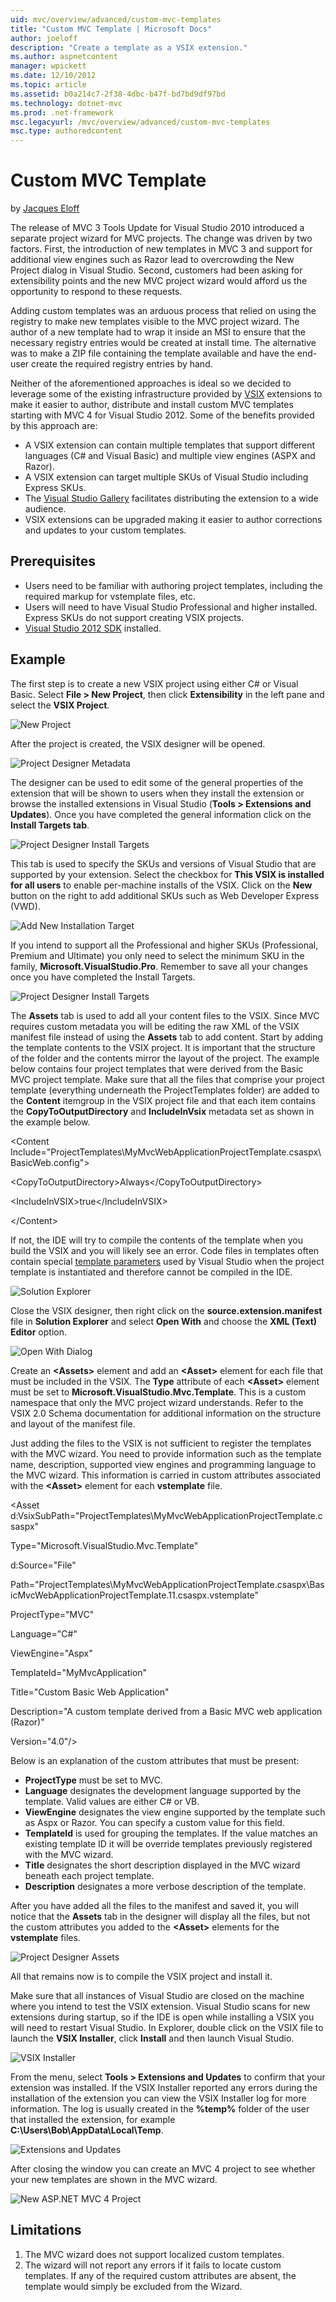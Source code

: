 ```yaml
---
uid: mvc/overview/advanced/custom-mvc-templates
title: "Custom MVC Template | Microsoft Docs"
author: joeloff
description: "Create a template as a VSIX extension."
ms.author: aspnetcontent
manager: wpickett
ms.date: 12/10/2012
ms.topic: article
ms.assetid: b0a214c7-2f38-4dbc-b47f-bd7bd9df97bd
ms.technology: dotnet-mvc
ms.prod: .net-framework
msc.legacyurl: /mvc/overview/advanced/custom-mvc-templates
msc.type: authoredcontent
---
```

Custom MVC Template
====================
by [Jacques Eloff](https://github.com/joeloff)

The release of MVC 3 Tools Update for Visual Studio 2010 introduced a separate project wizard for MVC projects. The change was driven by two factors. First, the introduction of new templates in MVC 3 and support for additional view engines such as Razor lead to overcrowding the New Project dialog in Visual Studio. Second, customers had been asking for extensibility points and the new MVC project wizard would afford us the opportunity to respond to these requests.

Adding custom templates was an arduous process that relied on using the registry to make new templates visible to the MVC project wizard. The author of a new template had to wrap it inside an MSI to ensure that the necessary registry entries would be created at install time. The alternative was to make a ZIP file containing the template available and have the end-user create the required registry entries by hand.

Neither of the aforementioned approaches is ideal so we decided to leverage some of the existing infrastructure provided by [VSIX](https://msdn.microsoft.com/library/ff363239.aspx) extensions to make it easier to author, distribute and install custom MVC templates starting with MVC 4 for Visual Studio 2012. Some of the benefits provided by this approach are:

- A VSIX extension can contain multiple templates that support different languages (C# and Visual Basic) and multiple view engines (ASPX and Razor).
- A VSIX extension can target multiple SKUs of Visual Studio including Express SKUs.
- The [Visual Studio Gallery](https://visualstudiogallery.msdn.microsoft.com/) facilitates distributing the extension to a wide audience.
- VSIX extensions can be upgraded making it easier to author corrections and updates to your custom templates.

## Prerequisites

- Users need to be familiar with authoring project templates, including the required markup for vstemplate files, etc.
- Users will need to have Visual Studio Professional and higher installed. Express SKUs do not support creating VSIX projects.
- [Visual Studio 2012 SDK](https://www.microsoft.com/download/details.aspx?id=30668) installed.

## Example

The first step is to create a new VSIX project using either C# or Visual Basic. Select **File > New Project**, then click **Extensibility** in the left pane and select the **VSIX Project**.

![New Project](custom-mvc-templates/_static/image1.jpg)

After the project is created, the VSIX designer will be opened.

![Project Designer Metadata](custom-mvc-templates/_static/image2.jpg)

The designer can be used to edit some of the general properties of the extension that will be shown to users when they install the extension or browse the installed extensions in Visual Studio (**Tools > Extensions and Updates**). Once you have completed the general information click on the **Install Targets tab**.

![Project Designer Install Targets](custom-mvc-templates/_static/image3.jpg)

This tab is used to specify the SKUs and versions of Visual Studio that are supported by your extension. Select the checkbox for **This VSIX is installed for all users** to enable per-machine installs of the VSIX. Click on the **New** button on the right to add additional SKUs such as Web Developer Express (VWD).

![Add New Installation Target](custom-mvc-templates/_static/image4.jpg)

If you intend to support all the Professional and higher SKUs (Professional, Premium and Ultimate) you only need to select the minimum SKU in the family, **Microsoft.VisualStudio.Pro**. Remember to save all your changes once you have completed the Install Targets.

![Project Designer Install Targets](custom-mvc-templates/_static/image5.jpg)

The **Assets** tab is used to add all your content files to the VSIX. Since MVC requires custom metadata you will be editing the raw XML of the VSIX manifest file instead of using the **Assets** tab to add content. Start by adding the template contents to the VSIX project. It is important that the structure of the folder and the contents mirror the layout of the project. The example below contains four project templates that were derived from the Basic MVC project template. Make sure that all the files that comprise your project template (everything underneath the ProjectTemplates folder) are added to the **Content** itemgroup in the VSIX project file and that each item contains the **CopyToOutputDirectory** and **IncludeInVsix** metadata set as shown in the example below.

&lt;Content Include=&quot;ProjectTemplates\MyMvcWebApplicationProjectTemplate.csaspx\BasicWeb.config&quot;&gt;

&lt;CopyToOutputDirectory&gt;Always&lt;/CopyToOutputDirectory&gt;

&lt;IncludeInVSIX&gt;true&lt;/IncludeInVSIX&gt;

&lt;/Content&gt;

If not, the IDE will try to compile the contents of the template when you build the VSIX and you will likely see an error. Code files in templates often contain special [template parameters](https://msdn.microsoft.com/library/eehb4faa(v=vs.110).aspx) used by Visual Studio when the project template is instantiated and therefore cannot be compiled in the IDE.

![Solution Explorer](custom-mvc-templates/_static/image6.jpg)

Close the VSIX designer, then right click on the **source.extension.manifest** file in **Solution Explorer** and select **Open With** and choose the **XML (Text) Editor** option.

![Open With Dialog](custom-mvc-templates/_static/image7.jpg)

Create an **&lt;Assets&gt;** element and add an **&lt;Asset&gt;** element for each file that must be included in the VSIX. The **Type** attribute of each **&lt;Asset&gt;** element must be set to **Microsoft.VisualStudio.Mvc.Template**. This is a custom namespace that only the MVC project wizard understands. Refer to the VSIX 2.0 Schema documentation for additional information on the structure and layout of the manifest file.

Just adding the files to the VSIX is not sufficient to register the templates with the MVC wizard. You need to provide information such as the template name, description, supported view engines and programming language to the MVC wizard. This information is carried in custom attributes associated with the **&lt;Asset&gt;** element for each **vstemplate** file.

&lt;Asset d:VsixSubPath=&quot;ProjectTemplates\MyMvcWebApplicationProjectTemplate.csaspx&quot;

Type=&quot;Microsoft.VisualStudio.Mvc.Template&quot;

d:Source=&quot;File&quot;

Path=&quot;ProjectTemplates\MyMvcWebApplicationProjectTemplate.csaspx\BasicMvcWebApplicationProjectTemplate.11.csaspx.vstemplate&quot;

ProjectType=&quot;MVC&quot;

Language=&quot;C#&quot;

ViewEngine=&quot;Aspx&quot;

TemplateId=&quot;MyMvcApplication&quot;

Title=&quot;Custom Basic Web Application&quot;

Description=&quot;A custom template derived from a Basic MVC web application (Razor)&quot;

Version=&quot;4.0&quot;/&gt;

Below is an explanation of the custom attributes that must be present:

- **ProjectType** must be set to MVC.
- **Language** designates the development language supported by the template. Valid values are either C# or VB.
- **ViewEngine** designates the view engine supported by the template such as Aspx or Razor. You can specify a custom value for this field.
- **TemplateId** is used for grouping the templates. If the value matches an existing template ID it will be override templates previously registered with the MVC wizard.
- **Title** designates the short description displayed in the MVC wizard beneath each project template.
- **Description** designates a more verbose description of the template.

After you have added all the files to the manifest and saved it, you will notice that the **Assets** tab in the designer will display all the files, but not the custom attributes you added to the **&lt;Asset&gt;** elements for the **vstemplate** files.

![Project Designer Assets](custom-mvc-templates/_static/image8.jpg)

All that remains now is to compile the VSIX project and install it.

Make sure that all instances of Visual Studio are closed on the machine where you intend to test the VSIX extension. Visual Studio scans for new extensions during startup, so if the IDE is open while installing a VSIX you will need to restart Visual Studio. In Explorer, double click on the VSIX file to launch the **VSIX Installer**, click **Install** and then launch Visual Studio.

![VSIX Installer](custom-mvc-templates/_static/image9.jpg)

From the menu, select **Tools > Extensions and Updates** to confirm that your extension was installed. If the VSIX Installer reported any errors during the installation of the extension you can view the VSIX Installer log for more information. The log is usually created in the **%temp%** folder of the user that installed the extension, for example **C:\Users\Bob\AppData\Local\Temp**.

![Extensions and Updates](custom-mvc-templates/_static/image10.jpg)

After closing the window you can create an MVC 4 project to see whether your new templates are shown in the MVC wizard.

![New ASP.NET MVC 4 Project](custom-mvc-templates/_static/image11.jpg)

## Limitations

1. The MVC wizard does not support localized custom templates.
2. The wizard will not report any errors if it fails to locate custom templates. If any of the required custom attributes are absent, the template would simply be excluded from the Wizard.
